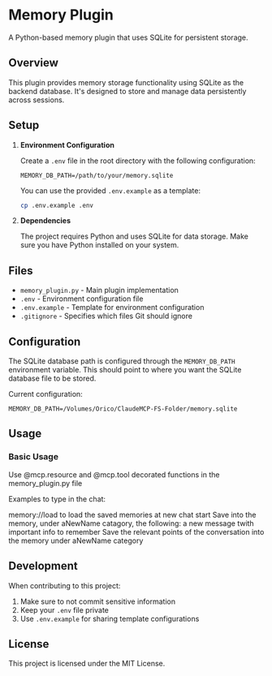 # Memory Plugin

A Python-based memory plugin that uses SQLite for persistent storage.

## Overview

This plugin provides memory storage functionality using SQLite as the backend database. It's designed to store and manage data persistently across sessions.

## Setup

1. **Environment Configuration**

   Create a `.env` file in the root directory with the following configuration:
   ```
   MEMORY_DB_PATH=/path/to/your/memory.sqlite

   ```

   You can use the provided `.env.example` as a template:
   ```bash
   cp .env.example .env
   ```

2. **Dependencies**

   The project requires Python and uses SQLite for data storage. Make sure you have Python installed on your system.

## Files

- `memory_plugin.py` - Main plugin implementation
- `.env` - Environment configuration file
- `.env.example` - Template for environment configuration
- `.gitignore` - Specifies which files Git should ignore

## Configuration

The SQLite database path is configured through the `MEMORY_DB_PATH` environment variable. This should point to where you want the SQLite database file to be stored.

Current configuration:

```
MEMORY_DB_PATH=/Volumes/Orico/ClaudeMCP-FS-Folder/memory.sqlite
```

## Usage

### Basic Usage

Use @mcp.resource and @mcp.tool decorated functions in the memory_plugin.py file

Examples to type in the chat: 

memory://load to load the saved memories at new chat start
Save into the memory, under aNewName catagory, the following: a new message twith important info to remember
Save the relevant points of the conversation into the memory under aNewName category

## Development

When contributing to this project:
1. Make sure to not commit sensitive information
2. Keep your `.env` file private
3. Use `.env.example` for sharing template configurations

## License

This project is licensed under the MIT License.
